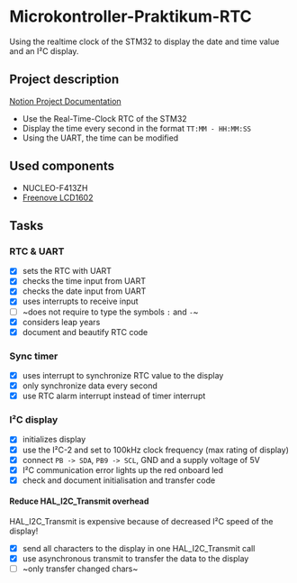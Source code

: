 # Microkontroller-Praktikum-RTC
Using the realtime clock of the STM32 to display the date and time value and an I²C display.

## Project description
[Notion Project Documentation](https://same-weight-ac9.notion.site/Dokumentation-STM32-Displayausgabe-der-RTC-Clock-0d669402daf044bdb97b6dbe7e79d488)

- Use the Real-Time-Clock RTC of the STM32  
- Display the time every second in the format `TT:MM - HH:MM:SS`  
- Using the UART, the time can be modified  

## Used components
- NUCLEO-F413ZH
- [Freenove LCD1602](https://freenove.com/fnk0079/)  

## Tasks

### RTC & UART
- [x] sets the RTC with UART
- [x] checks the time input from UART
- [x] checks the date input from UART
- [x] uses interrupts to receive input
- [ ] ~does not require to type the symbols `:` and `-`~
- [x] considers leap years
- [x] document and beautify RTC code

### Sync timer
- [x] uses interrupt to synchronize RTC value to the display
- [x] only synchronize data every second
- [x] use RTC alarm interrupt instead of timer interrupt

### I²C display
- [x] initializes display
- [x] use the I²C-2 and set to 100kHz clock frequency (max rating of display)
- [x] connect `PB -> SDA`, `PB9 -> SCL`, GND and a supply voltage of 5V
- [x] I²C communication error lights up the red onboard led
- [x] check and document initialisation and transfer code

#### Reduce HAL_I2C_Transmit overhead
HAL_I2C_Transmit is expensive because of decreased I²C speed of the display!
- [x] send all characters to the display in one HAL_I2C_Transmit call
- [x] use asynchronous transmit to transfer the data to the display
- [ ] ~only transfer changed chars~
